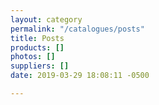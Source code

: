 ```yaml
---
layout: category
permalink: "/catalogues/posts"
title: Posts
products: []
photos: []
suppliers: []
date: 2019-03-29 18:08:11 -0500

---
```

